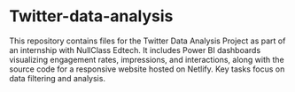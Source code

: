 # Twitter-data-analysis
This repository contains files for the Twitter Data Analysis Project as part of an internship with NullClass Edtech. It includes Power BI dashboards visualizing engagement rates, impressions, and interactions, along with the source code for a responsive website hosted on Netlify. Key tasks focus on data filtering and analysis.

